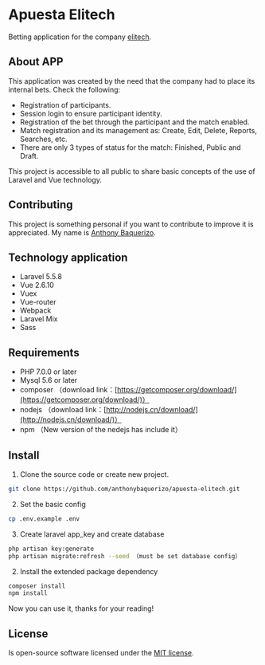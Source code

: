 # Apuesta Elitech

Betting application for the company [elitech](https://elitechsudamerica.com/apuestas/#/). 

## About APP

This application was created by the need that the company had to place its internal bets.
Check the following:

- Registration of participants.
- Session login to ensure participant identity.
- Registration of the bet through the participant and the match enabled.
- Match registration and its management as: Create, Edit, Delete, Reports, Searches, etc.
- There are only 3 types of status for the match: Finished, Public and Draft.

This project is accessible to all public to share basic concepts of the use of Laravel and Vue technology.

## Contributing

This project is something personal if you want to contribute to improve it is appreciated. My name is [Anthony Baquerizo](http://anthonybaquerizo.com).

## Technology application
- Laravel 5.5.8
- Vue 2.6.10
- Vuex
- Vue-router
- Webpack
- Laravel Mix
- Sass

## Requirements
- PHP 7.0.0 or later
- Mysql 5.6 or later
- composer （download link：[https://getcomposer.org/download/](https://getcomposer.org/download/)）
- nodejs （download link：[http://nodejs.cn/download/](http://nodejs.cn/download/)）
- npm （New version of the nedejs has include it）

## Install
1.  Clone the source code or create new project.
```bash
git clone https://github.com/anthonybaquerizo/apuesta-elitech.git
```
2. Set the basic config
```bash
cp .env.example .env
```
3. Create laravel app_key and create database
```bash
php artisan key:generate
php artisan migrate:refresh --seed （must be set database config）
```
2. Install the extended package dependency
```bash
composer install
npm install
```
Now you can use it, thanks for your reading!

## License

Is open-source software licensed under the [MIT license](https://opensource.org/licenses/MIT).
